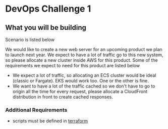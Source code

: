 # DevOps Challenge 1

## What you will be building

 Scenario is listed below
  
  We would like to create a new web server for an upcoming product we plan to launch next year. We expect to have a lot of traffic go to this new system, so please allocate a new cluster inside AWS for this product. Some of the requirements we expect to need for this product are listed below

  * We expect a lot of traffic, so allocating an ECS cluster would be ideal (classic or Fargate). EKS would work too. One or the other is fine.
  * We want to have a lot of the traffic cached so we don't have to go to origin all the time for every request, please allocate a CloudFront distribution in front to create cached responses.

  ### Additional Requirements

  * scripts must be defined in [terraform](https://www.terraform.io/)
  